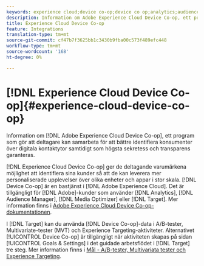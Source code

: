 ```yaml
---
keywords: experience cloud;device co-op;device co op;analytics;audience manager;aam;media optimizer;device graph
description: Information om Adobe Experience Cloud Device Co-op, ett program som gör att deltagare kan samarbeta för att bättre identifiera konsumenter i olika kontaktytor samtidigt som högsta sekretess och transparens garanteras.
title: Experience Cloud Device Co-op
feature: Integrations
translation-type: tm+mt
source-git-commit: cf47b7f3625bb1c3430b9fba00c573f489efc448
workflow-type: tm+mt
source-wordcount: '168'
ht-degree: 0%

---
```



# [!DNL Experience Cloud Device Co-op]{#experience-cloud-device-co-op}

Information om [!DNL Adobe Experience Cloud Device Co-op], ett program som gör att deltagare kan samarbeta för att bättre identifiera konsumenter över digitala kontaktytor samtidigt som högsta sekretess och transparens garanteras.

[!DNL Experience Cloud Device Co-op] ger de deltagande varumärkena möjlighet att identifiera sina kunder så att de kan leverera mer personaliserade upplevelser över olika enheter och appar i stor skala. [!DNL Device Co-op] är en bastjänst i [!DNL Adobe Experience Cloud]. Det är tillgängligt för [!DNL Adobe]-kunder som använder [!DNL Analytics], [!DNL Audience Manager], [!DNL Media Optimizer] eller [!DNL Target]. Mer information finns i [Adobe Experience Cloud Device Co-op-dokumentationen](https://experienceleague.adobe.com/docs/device-co-op/using/home.html).

I [!DNL Target] kan du använda [!DNL Device Co-op]-data i A/B-tester, Multivariate-tester (MVT) och Experience Targeting-aktiviteter. Alternativet [!UICONTROL Device Co-op] är tillgängligt när aktiviteten skapas på sidan [!UICONTROL Goals & Settings] i det guidade arbetsflödet i [!DNL Target] tre steg. Mer information finns i [Mål - A/B-tester, Multivariata tester och Experience Targeting](https://experienceleague.adobe.com/docs/device-co-op/using/data/target.html).
